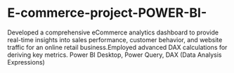 # E-commerce-project-POWER-BI-
Developed a comprehensive eCommerce analytics dashboard to provide real-time insights into sales performance, customer behavior, and website traffic for an online retail business.Employed advanced DAX calculations for deriving key metrics. Power BI Desktop, Power Query, DAX (Data Analysis Expressions)
